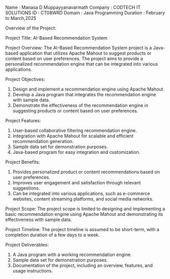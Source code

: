 Name : Manasa D Muppayyanavarmath
Company : CODTECH IT SOLUTIONS
ID : CT08WRD
Domain : Java Programming
Duration : February to March,2025

Overview of the Project:

Project Title: AI-Based Recommendation System

Project Overview:
The AI-Based Recommendation System project is a Java-based application that utilizes Apache Mahout to suggest products or content based on user preferences. The project aims to provide a personalized recommendation engine that can be integrated into various applications.

Project Objectives:
1. Design and implement a recommendation engine using Apache Mahout.
2. Develop a Java program that integrates the recommendation engine with sample data.
3. Demonstrate the effectiveness of the recommendation engine in suggesting products or content based on user preferences.

Project Features:
1. User-based collaborative filtering recommendation engine.
2. Integration with Apache Mahout for scalable and efficient recommendation generation.
3. Sample data set for demonstration purposes.
4. Java-based program for easy integration and customization.

Project Benefits:
1. Provides personalized product or content recommendations based on user preferences.
2. Improves user engagement and satisfaction through relevant suggestions.
3. Can be integrated into various applications, such as e-commerce websites, content streaming platforms, and social media networks.

Project Scope:
The project scope is limited to designing and implementing a basic recommendation engine using Apache Mahout and demonstrating its effectiveness with sample data.

Project Timeline:
The project timeline is assumed to be short-term, with a completion duration of a few days to a week.

Project Deliverables:
1. A Java program with a working recommendation engine.
2. Sample data set for demonstration purposes.
3. Documentation of the project, including an overview, features, and usage instructions.
